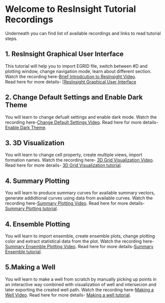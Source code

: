 # Welcome to ResInsight Tutorial Recordings
Underneath you can find list of available recordings and links to read tutorial steps.  

## 1. ResInsight Graphical User Interface
This tutorial will help you to import EGRID file, switch between #D and plotting window, change navigation mode, learn about different section.  
Watch the recording here-[Brief Introdcution to ResInsight Video](https://www.youtube.com/watch?v=MFfRczq1TM4).  
Read here for more details- [[ResInsight Graphical User Interface](graphical-user-interface/graphical-user-interface.md)  

## 2. Change Default Settings and Enable Dark Theme
You will learn to change defualt settings and enable dark mode.
Watch the recording here-[Change Default Settings Video](https://www.youtube.com/watch?v=quc9WvUtdY8).
Read here for more details- [Enable Dark Theme](dark-theme/dark-theme.md).

## 3. 3D Visualization
You will learn to change cell property, create multiple views, import formation names.
Watch the recording here- [3D Grid Visualization Video](https://www.youtube.com/watch?v=ivI9ZOYqRok&t=14s).
Read here for more derails- [3D Grid Visualization tutorial](grid-visualization/grid-visualization.md).


## 4. Summary Plotting
You will learn to produce summary curves for available summary vectors, generate addidtional curves using data from available curves.
Watch the recording here-[Summary Plotting Video]().
Read here for more details-[Summary Plotting tutorial](summary-plot/summary-plot.md).


## 4. Ensemble Plotting
You will learn to import ensemble, create ensemble plots, change plotting color and extract statistical data from the plot.
Watch the recording here-[Summary Ensemble Plotting Video]().
Read here for more details-[Summary Ensemble tutorial](summary-ensemble/summary-ensemble.md).


## 5.Making a Well
You will learn to make a well from scratch by manually picking up points in an interactive way combined with visualization of well and intersecion and later exporting the created well path.
Watch the recording here-[Making a Well Video]().
Read here for more details- [Making a well tutorial](making-a-well/making-a-well.md).
